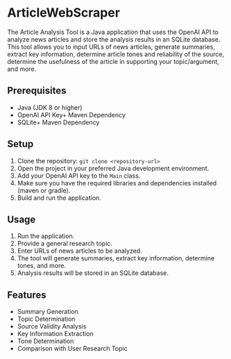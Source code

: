 # ArticleWebScraper

The Article Analysis Tool is a Java application that uses the OpenAI API to analyze news articles and store the analysis results in an SQLite database. This tool allows you to input URLs of news articles, generate summaries, extract key information, determine article tones and reliability of the source, determine the usefulness of the article in supporting your topic/argument, and more. 

## Prerequisites

- Java (JDK 8 or higher)
- OpenAI API Key+ Maven Dependency
- SQLite+ Maven Dependency

## Setup

1. Clone the repository: `git clone <repository-url>`
2. Open the project in your preferred Java development environment.
3. Add your OpenAI API key to the `Main` class.
4. Make sure you have the required libraries and dependencies installed (maven or gradle).
5. Build and run the application.

## Usage

1. Run the application.
2. Provide a general research topic.
3. Enter URLs of news articles to be analyzed.
4. The tool will generate summaries, extract key information, determine tones, and more.
5. Analysis results will be stored in an SQLite database.

## Features

- Summary Generation
- Topic Determination
- Source Validity Analysis
- Key Information Extraction
- Tone Determination
- Comparison with User Research Topic







